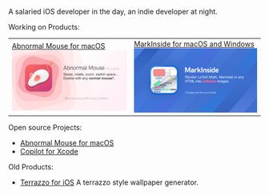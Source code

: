A salaried iOS developer in the day, an indie developer at night.

Working on Products:

|||
|--|--|
|<div>[Abnormal Mouse for macOS](https://abnormalmouse.intii.com)<img src="https://github.com/intitni/AbnormalMouseWebsite/blob/master/image/twitter-card-en.png?raw=true"></div>|<div>[MarkInside for macOS and Windows](https://markinside.intii.com)<img src="https://github.com/intitni/MarkInsideWebsite/blob/master/Twitter_Card_EN.png?raw=true"></div>

Open source Projects:

- [Abnormal Mouse for macOS](https://abnormalmouse.intii.com)
- [Copilot for Xcode](https://github.com/intitni/CopilotForXcode)

Old Products: 

- [Terrazzo for iOS](https://apps.apple.com/us/app/terrazzo-wallpaper-generator/id1480321976)
  A terrazzo style wallpaper generator.

